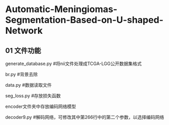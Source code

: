 # Automatic-Meningiomas-Segmentation-Based-on-U-shaped-Network

## 01 文件功能

generate_database.py   #将nii文件处理成TCGA-LGG公开数据集格式

br.py  #背景去除

data.py #数据读取文件

seg_loss.py #存放损失函数

encoder文件夹中存放编码网络模型

decoder9.py #解码网络，可修改其中第266行中的第二个参数，以选择编码网络

